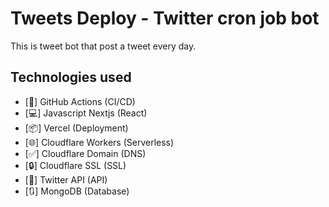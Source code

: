 # Tweets Deploy - Twitter cron job bot

This is tweet bot that post a tweet every day.

## Technologies used

- [🤖] GitHub Actions (CI/CD)
- [💻] Javascript Nextjs (React)
- [📦] Vercel (Deployment)
- [🌐] Cloudflare Workers (Serverless)
- [✅] Cloudflare Domain (DNS)
- [🔒] Cloudflare SSL (SSL)
- [🔗] Twitter API (API)
- [🔃] MongoDB (Database)
